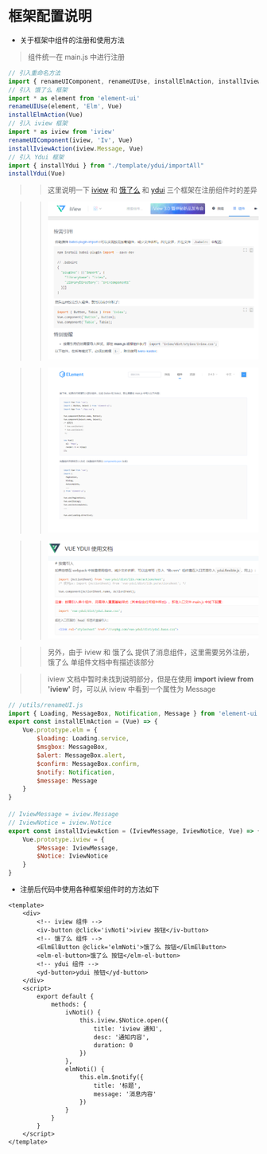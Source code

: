 # 框架配置说明

* 关于框架中组件的注册和使用方法

> 组件统一在 main.js 中进行注册
```javascript
// 引入重命名方法
import { renameUIComponent, renameUIUse, installElmAction, installIviewAction } from "./utils/renameUI"
// 引入 饿了么 框架
import * as element from 'element-ui'
renameUIUse(element, 'Elm', Vue)
installElmAction(Vue)
// 引入 iview 框架
import * as iview from 'iview'
renameUIComponent(iview, 'Iv', Vue)
installIviewAction(iview.Message, Vue)
// 引入 Ydui 框架
import { installYdui } from "./template/ydui/importAll"
installYdui(Vue)
```

>> 这里说明一下 [iview](https://www.iviewui.com/docs/guide/start#%E6%8C%89%E9%9C%80%E5%BC%95%E7%94%A8) 和 [饿了么](http://element-cn.eleme.io/#/zh-CN/component/quickstart#yin-ru-element) 和 [ydui](http://vue.ydui.org/docs/#/) 三个框架在注册组件时的差异

>> ![iview 单组件引入](./pic/iview-single-import.png)

>> ![饿了么 单组件引入](./pic/elm-single-import.png)

>> ![ydui 单组件引入](./pic/ydui-single-import.jpg)

>> 另外，由于 iview 和 饿了么 提供了消息组件，这里需要另外注册，饿了么 单组件文档中有描述该部分

>> iview 文档中暂时未找到说明部分，但是在使用 **import iview from 'iview'** 时，可以从 iview 中看到一个属性为 Message

```javascript
// /utils/renameUI.js
import { Loading, MessageBox, Notification, Message } from 'element-ui'
export const installElmAction = (Vue) => {
    Vue.prototype.elm = {
        $loading: Loading.service,
        $msgbox: MessageBox,
        $alert: MessageBox.alert,
        $confirm: MessageBox.confirm,
        $notify: Notification,
        $message: Message
    }
}

// IviewMessage = iview.Message
// IviewNotice = iview.Notice
export const installIviewAction = (IviewMessage, IviewNotice, Vue) => {
    Vue.prototype.iview = {
        $Message: IviewMessage,
        $Notice: IviewNotice
    }
}
```

* 注册后代码中使用各种框架组件时的方法如下

```Vue
<template>
    <div>
        <!-- iview 组件 -->
        <iv-button @click='ivNoti'>iview 按钮</iv-button>
        <!-- 饿了么 组件 -->
        <ElmElButton @click='elmNoti'>饿了么 按钮</ElmElButton>
        <elm-el-button>饿了么 按钮</elm-el-button>
        <!-- ydui 组件 -->
        <yd-button>ydui 按钮</yd-button>
    </div>
    <script>
        export default {
            methods: {
                ivNoti() {
                    this.iview.$Notice.open({
                        title: 'iview 通知',
                        desc: '通知内容',
                        duration: 0
                    })
                },
                elmNoti() {
                    this.elm.$notify({
                        title: '标题',
                        message: '消息内容'
                    })
                }
            }
        }
    </script>
</template>
```


